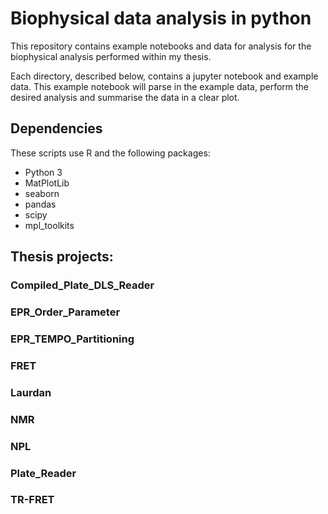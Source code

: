 # Biophysical data analysis in python

This repository contains example notebooks and data for analysis for the biophysical analysis performed within my thesis.

Each directory, described below, contains a jupyter notebook and example data. This example notebook will parse in the example data, perform the desired analysis and summarise the data in a clear plot.


## Dependencies

These scripts use R and the following packages:
- Python 3
- MatPlotLib
- seaborn
- pandas
- scipy
- mpl_toolkits

## Thesis projects:
### Compiled_Plate_DLS_Reader
### EPR_Order_Parameter
### EPR_TEMPO_Partitioning
### FRET
### Laurdan
### NMR
### NPL
### Plate_Reader
### TR-FRET
